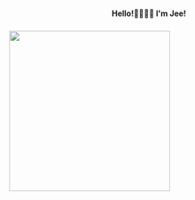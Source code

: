 <h4 align="center" >Hello!👋🏼👋🏼  I'm   Jee!</h4>

###

<img align="center" height="290" src="https://i.pinimg.com/originals/5d/2c/44/5d2c44694918947aede42306cb7154d0.gif"  />


###


###
